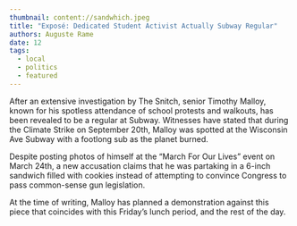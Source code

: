 ```yaml
---
thumbnail: content://sandwhich.jpeg
title: "Exposé: Dedicated Student Activist Actually Subway Regular"
authors: Auguste Rame
date: 12
tags:
  - local
  - politics
  - featured
---
```


After an extensive investigation by The Snitch, senior Timothy Malloy, known for his spotless attendance of school protests and walkouts, has been revealed to be a regular at Subway. Witnesses have stated that during the Climate Strike on September 20th, Malloy was spotted at the Wisconsin Ave Subway with a footlong sub as the planet burned.

Despite posting photos of himself at the “March For Our Lives” event on March 24th, a new accusation claims that he was partaking in a 6-inch sandwich filled with cookies instead of attempting to convince Congress to pass common-sense gun legislation.

At the time of writing, Malloy has planned a demonstration against this piece that coincides with this Friday’s lunch period, and the rest of the day.
